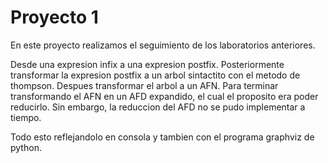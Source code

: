 # Proyecto 1
En este proyecto realizamos el seguimiento de los laboratorios anteriores.

Desde una expresion infix a una expresion postfix.
Posteriormente transformar la expresion postfix a un arbol sintactito con el metodo de thompson.
Despues transformar el arbol a un AFN.
Para terminar transformando el AFN en un AFD expandido, el cual el proposito era poder reducirlo. 
Sin embargo, la reduccion del AFD no se pudo implementar a tiempo.

Todo esto reflejandolo en consola y tambien con el programa graphviz de python.
